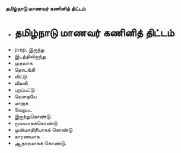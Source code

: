 **தமிழ்நாடு மாணவர் கணினித் திட்டம்**
- # தமிழ்நாடு மாணவர் கணினித் திட்டம்
- prep. இருந்து
- இடத்திலிருந்து
- முதலாக
- தொடங்கி
- விட்டு
- விலகி
- புறப்பட்டு
- வௌதயே
- மாறாக
- வேறுபட
- இருந்துகொண்டு
- மூலமாகக்கொண்டு
- முன்மாதிரியாகக் கொண்டு
- காரணமாக
- ஆதாரமாகக் கொண்டு.

